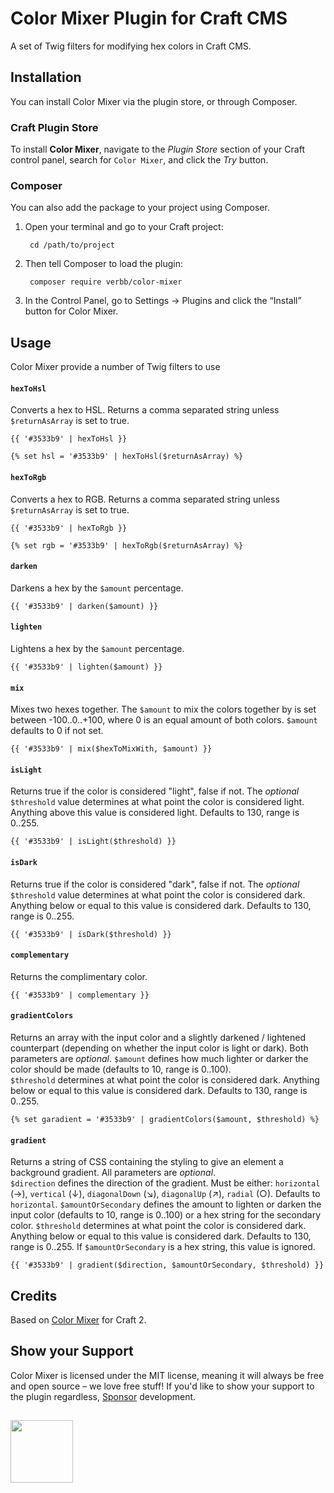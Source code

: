 # Color Mixer Plugin for Craft CMS
A set of Twig filters for modifying hex colors in Craft CMS.

## Installation
You can install Color Mixer via the plugin store, or through Composer.

### Craft Plugin Store
To install **Color Mixer**, navigate to the _Plugin Store_ section of your Craft control panel, search for `Color Mixer`, and click the _Try_ button.

### Composer
You can also add the package to your project using Composer.

1. Open your terminal and go to your Craft project:

        cd /path/to/project

2. Then tell Composer to load the plugin:
    
        composer require verbb/color-mixer

3. In the Control Panel, go to Settings → Plugins and click the “Install” button for Color Mixer.

## Usage
Color Mixer provide a number of Twig filters to use

#### `hexToHsl`
Converts a hex to HSL. Returns a comma separated string unless `$returnAsArray` is set to true.

```twig
{{ '#3533b9' | hexToHsl }}

{% set hsl = '#3533b9' | hexToHsl($returnAsArray) %}
```


#### `hexToRgb`
Converts a hex to RGB. Returns a comma separated string unless `$returnAsArray` is set to true.

```twig
{{ '#3533b9' | hexToRgb }}

{% set rgb = '#3533b9' | hexToRgb($returnAsArray) %}
```


#### `darken`
Darkens a hex by the `$amount` percentage.

```twig
{{ '#3533b9' | darken($amount) }}
```


#### `lighten`
Lightens a hex by the `$amount` percentage.

```twig
{{ '#3533b9' | lighten($amount) }}
```


#### `mix`
Mixes two hexes together. The `$amount` to mix the colors together by is set between -100..0..+100, where 0 is an equal amount of both colors. `$amount` defaults to 0 if not set.

```twig
{{ '#3533b9' | mix($hexToMixWith, $amount) }}
```


#### `isLight`
Returns true if the color is considered "light", false if not. The *optional* `$threshold` value determines at what point the color is considered light. Anything above this value is considered light. Defaults to 130, range is 0..255.

```twig
{{ '#3533b9' | isLight($threshold) }}
```


#### `isDark`
Returns true if the color is considered "dark", false if not. The *optional* `$threshold` value determines at what point the color is considered dark. Anything below or equal to this value is considered dark. Defaults to 130, range is 0..255.

```twig
{{ '#3533b9' | isDark($threshold) }}
```


#### `complementary`
Returns the complimentary color.

```twig
{{ '#3533b9' | complementary }}
```


#### `gradientColors`
Returns an array with the input color and a slightly darkened / lightened counterpart (depending on whether the input color is light or dark). Both parameters are *optional*.
`$amount` defines how much lighter or darker the color should be made (defaults to 10, range is 0..100).  
`$threshold` determines at what point the color is considered dark. Anything below or equal to this value is considered dark. Defaults to 130, range is 0..255.

```twig
{% set garadient = '#3533b9' | gradientColors($amount, $threshold) %}
```


#### `gradient`
Returns a string of CSS containing the styling to give an element a background gradient. All parameters are *optional*.  
`$direction` defines the direction of the gradient. Must be either: `horizontal` (→), `vertical` (↓), `diagonalDown` (↘), `diagonalUp` (↗), `radial` (○). Defaults to `horizontal`. 
`$amountOrSecondary` defines the amount to lighten or darken the input color (defaults to 10, range is 0..100) or a hex string for the secondary color.
`$threshold` determines at what point the color is considered dark. Anything below or equal to this value is considered dark. Defaults to 130, range is 0..255. If `$amountOrSecondary` is a hex string, this value is ignored.

```twig
{{ '#3533b9' | gradient($direction, $amountOrSecondary, $threshold) }}
```


## Credits
Based on [Color Mixer](https://github.com/ethercreative/colormixer) for Craft 2.

## Show your Support
Color Mixer is licensed under the MIT license, meaning it will always be free and open source – we love free stuff! If you'd like to show your support to the plugin regardless, [Sponsor](https://github.com/sponsors/verbb) development.

<h2></h2>

<a href="https://verbb.io" target="_blank">
    <img width="100" src="https://verbb.io/assets/img/verbb-pill.svg">
</a>
